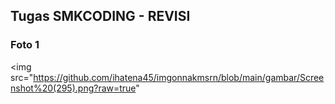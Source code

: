 ## Tugas SMKCODING - REVISI

### Foto 1
<img src="https://github.com/ihatena45/imgonnakmsrn/blob/main/gambar/Screenshot%20(295).png?raw=true"